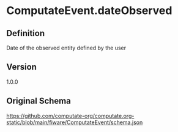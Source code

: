 # ComputateEvent.dateObserved

## Definition
Date of the observed entity defined by the user

## Version
1.0.0

## Original Schema
https://github.com/computate-org/computate.org-static/blob/main/fiware/ComputateEvent/schema.json
